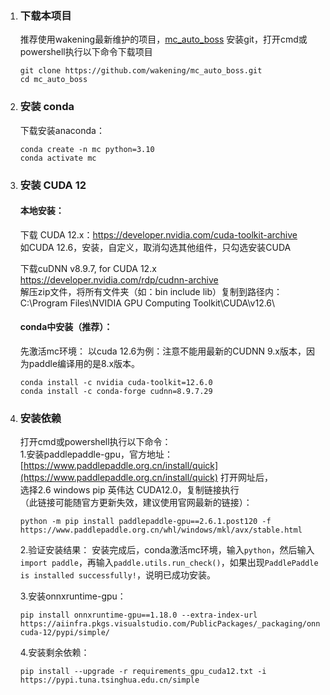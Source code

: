 1. ### 下载本项目
    推荐使用wakening最新维护的项目，[mc_auto_boss](https://github.com/wakening/mc_auto_boss)
    安装git，打开cmd或powershell执行以下命令下载项目
    ```shell
    git clone https://github.com/wakening/mc_auto_boss.git
    cd mc_auto_boss
    ```

2. ### 安装 conda
    下载安装anaconda：
    ```shell
    conda create -n mc python=3.10
    conda activate mc
    ```

3. ### 安装 CUDA 12
    #### 本地安装：
    下载 CUDA 12.x：https://developer.nvidia.com/cuda-toolkit-archive    
    如CUDA 12.6，安装，自定义，取消勾选其他组件，只勾选安装CUDA
    
    下载cuDNN v8.9.7, for CUDA 12.x
    https://developer.nvidia.com/rdp/cudnn-archive    
    解压zip文件，将所有文件夹（如：bin include lib）复制到路径内：C:\Program Files\NVIDIA GPU Computing Toolkit\CUDA\v12.6\

    #### conda中安装（推荐）：
    先激活mc环境：
    以cuda 12.6为例：注意不能用最新的CUDNN 9.x版本，因为paddle编译用的是8.x版本。
    ```shell
    conda install -c nvidia cuda-toolkit=12.6.0
    conda install -c conda-forge cudnn=8.9.7.29
    ```

4. ### 安装依赖
   打开cmd或powershell执行以下命令：    
   1.安装paddlepaddle-gpu，官方地址：[https://www.paddlepaddle.org.cn/install/quick](https://www.paddlepaddle.org.cn/install/quick)
   打开网址后，    
   选择2.6 windows pip 英伟达 CUDA12.0，复制链接执行    
  （此链接可能随官方更新失效，建议使用官网最新的链接）：
   ```shell
   python -m pip install paddlepaddle-gpu==2.6.1.post120 -f https://www.paddlepaddle.org.cn/whl/windows/mkl/avx/stable.html
   ```
    2.验证安装结果：
    安装完成后，conda激活mc环境，输入`python`，然后输入`import paddle`，再输入`paddle.utils.run_check()`，如果出现`PaddlePaddle is installed successfully!`，说明已成功安装。

    3.安装onnxruntime-gpu：
   ```shell
   pip install onnxruntime-gpu==1.18.0 --extra-index-url https://aiinfra.pkgs.visualstudio.com/PublicPackages/_packaging/onnxruntime-cuda-12/pypi/simple/
   ```
    4.安装剩余依赖：
    ```shell
   pip install --upgrade -r requirements_gpu_cuda12.txt -i https://pypi.tuna.tsinghua.edu.cn/simple
   ```